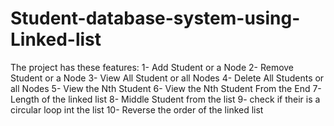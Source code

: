 # Student-database-system-using-Linked-list
The project has these features: 
    1-  Add Student or a Node
		2-  Remove Student  or a Node
		3-  View All Student or all Nodes
		4-  Delete All Students or all Nodes
    5-  View the Nth Student 
		6-  View the Nth Student From the End
		7-  Length of the linked list
		8-  Middle Student from the list
		9-  check if their is a circular loop int the list
		10- Reverse the order of the linked list

